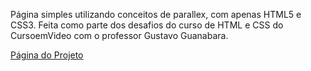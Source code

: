 Página simples utilizando conceitos de parallex, com apenas HTML5 e CSS3. Feita como parte dos desafios do curso de HTML e CSS do CursoemVideo com o professor Gustavo Guanabara.

<a href="#">Página do Projeto</a>
